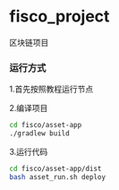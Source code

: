 # fisco_project
区块链项目

### 运行方式

1.首先按照教程运行节点

2.编译项目

```bash
cd fisco/asset-app
./gradlew build
```

3.运行代码

```bash
cd fisco/asset-app/dist
bash asset_run.sh deploy
```

